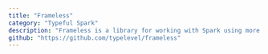 ```yaml
---
title: "Frameless"
category: "Typeful Spark"
description: "Frameless is a library for working with Spark using more expressive types."
github: "https://github.com/typelevel/frameless"
---
```

